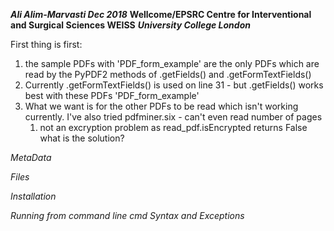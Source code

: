 ***Ali Alim-Marvasti Dec 2018***
**Wellcome/EPSRC Centre for Interventional and Surgical Sciences WEISS**
***University College London***

First thing is first: 
1. the sample PDFs with 'PDF_form_example' are the only PDFs which are read by the PyPDF2 methods of .getFields() and .getFormTextFields()
2. Currently .getFormTextFields() is used on line 31 - but .getFields() works best with these PDFs 'PDF_form_example'
3. What we want is for the other PDFs to be read which isn't working currently. I've also tried pdfminer.six - can't even read number of pages
   1. not an excryption problem as read_pdf.isEncrypted returns False
what is the solution?

*MetaData*

*Files*

*Installation*




*Running from command line cmd*
*Syntax and Exceptions*